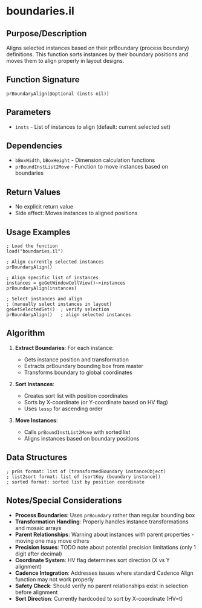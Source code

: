# boundaries.il

## Purpose/Description
Aligns selected instances based on their prBoundary (process boundary) definitions. This function sorts instances by their boundary positions and moves them to align properly in layout designs.

## Function Signature
```skill
prBoundaryAlign(@optional (insts nil))
```

## Parameters
- `insts` - List of instances to align (default: current selected set)

## Dependencies
- `bBoxWidth`, `bBoxHeight` - Dimension calculation functions
- `prBoundInstList2Move` - Function to move instances based on boundaries

## Return Values
- No explicit return value
- Side effect: Moves instances to aligned positions

## Usage Examples
```skill
; Load the function
load("boundaries.il")

; Align currently selected instances
prBoundaryAlign()

; Align specific list of instances
instances = geGetWindowCellView()~>instances
prBoundaryAlign(instances)

; Select instances and align
; (manually select instances in layout)
geGetSelectedSet()  ; verify selection
prBoundaryAlign()   ; align selected instances
```

## Algorithm
1. **Extract Boundaries**: For each instance:
   - Gets instance position and transformation
   - Extracts prBoundary bounding box from master
   - Transforms boundary to global coordinates

2. **Sort Instances**: 
   - Creates sort list with position coordinates
   - Sorts by X-coordinate (or Y-coordinate based on HV flag)
   - Uses `lessp` for ascending order

3. **Move Instances**: 
   - Calls `prBoundInstList2Move` with sorted list
   - Aligns instances based on boundary positions

## Data Structures
```skill
; prBs format: list of (transformedBoundary instanceObject)
; list2sort format: list of (sortKey (boundary instance))
; sorted format: sorted list by position coordinate
```

## Notes/Special Considerations
- **Process Boundaries**: Uses `prBoundary` rather than regular bounding box
- **Transformation Handling**: Properly handles instance transformations and mosaic arrays
- **Parent Relationships**: Warning about instances with parent properties - moving one may move others
- **Precision Issues**: TODO note about potential precision limitations (only 1 digit after decimal)
- **Coordinate System**: HV flag determines sort direction (X vs Y alignment)
- **Cadence Integration**: Addresses issues where standard Cadence Align function may not work properly
- **Safety Check**: Should verify no parent relationships exist in selection before alignment
- **Sort Direction**: Currently hardcoded to sort by X-coordinate (HV=t)